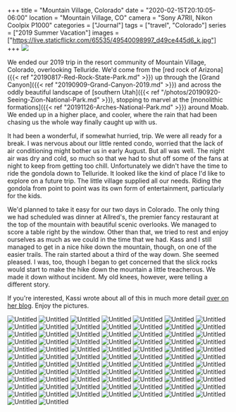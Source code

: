 +++
title = "Mountain Village, Colorado"
date = "2020-02-15T20:10:05-06:00"
location = "Mountain Village, CO"
camera = "Sony A7RII, Nikon Coolpix P1000"
categories = ["Journal"]
tags = ["travel", "Colorado"]
series = ["2019 Summer Vacation"]
images = ["https://live.staticflickr.com/65535/49540098997_d49ce445d6_k.jpg"]
+++
<img src="https://live.staticflickr.com/65535/49540098997_d49ce445d6_k.jpg">
<!--more-->

We ended our 2019 trip in the resort community of Mountain Village, Colorado, overlooking Telluride. We'd come from the [red rock of Arizona]({{< ref "20190817-Red-Rock-State-Park.md" >}}) up through the [Grand Canyon]({{< ref "20190909-Grand-Canyon-2019.md" >}}) and across the oddly beautiful landscape of [southern Utah]({{< ref "/photos/20190920-Seeing-Zion-National-Park.md" >}}), stopping to marvel at the [monolithic formations]({{< ref "20191126-Arches-National-Park.md" >}}) around Moab. We ended up in a higher place, and cooler, where the rain that had been chasing us the whole way finally caught up with us. 

It had been a wonderful, if somewhat hurried, trip. We were all ready for a break. I was nervous about our little rented condo, worried that the lack of air conditioning might bother us in early August. But all was well. The night air was dry and cold, so much so that we had to shut off some of the fans at night to keep from getting too chill. Unfortunately we didn't have the time to ride the gondola down to Telluride. It looked like the kind of place I'd like to explore on a future trip. The little village supplied all our needs. Riding the gondola from point to point was its own form of entertainment, particularly for the kids. 

We'd planned to take it easy for our two days in Colorado. The only thing we had scheduled was dinner at Allred's, the premier fancy restaurant at the top of the mountain with beautiful scenic overlooks. We managed to score a table right by the window. Other than that, we tried to rest and enjoy ourselves as much as we could in the time that we had. Kass and I still managed to get in a nice hike down the mountain, though, on one of the easier trails. The rain started about a third of the way down. She seemed pleased. I was, too, though I began to get concerned that the slick rocks would start to make the hike down the mountain a little treacherous. We made it down without incident. My old knees, however, were telling a different story.

If you're interested, Kassi wrote about all of this in much more detail [over on her blog](https://kassiblogtoo.blogspot.com/2019/09/2019-marks-family-vacation-part-v.html). Enjoy the pictures.

<div id="gallery">
		<img alt="Untitled" src="https://live.staticflickr.com/65535/49540108012_3d5fd38454.jpg"
			data-image="https://live.staticflickr.com/65535/49540108012_d57019241b_k.jpg">
		<img alt="Untitled" src="https://live.staticflickr.com/65535/49540053127_4532b342fb.jpg"
			data-image="https://live.staticflickr.com/65535/49540053127_a006c34f4d_k.jpg">
		<img alt="Untitled" src="https://live.staticflickr.com/65535/49540092682_3bf4ccf439.jpg"
			data-image="https://live.staticflickr.com/65535/49540092682_ece3850496_k.jpg">
		<img alt="Untitled" src="https://live.staticflickr.com/65535/49540091252_c46c57100e.jpg"
			data-image="https://live.staticflickr.com/65535/49540091252_a83224de2b_k.jpg">
		<img alt="Untitled" src="https://live.staticflickr.com/65535/49539849056_ea6b0e8557.jpg"
			data-image="https://live.staticflickr.com/65535/49539849056_331ceecf63_k.jpg">
		<img alt="Untitled" src="https://live.staticflickr.com/65535/49539377353_2781c0d34f.jpg"
			data-image="https://live.staticflickr.com/65535/49539377353_7f97623171_k.jpg">
		<img alt="Untitled" src="https://live.staticflickr.com/65535/49539874706_68e36549fb.jpg"
			data-image="https://live.staticflickr.com/65535/49539874706_98232a54e1_k.jpg">
		<img alt="Untitled" src="https://live.staticflickr.com/65535/49540089257_abfcb0f09d.jpg"
			data-image="https://live.staticflickr.com/65535/49540089257_e0281de828_k.jpg">
		<img alt="Untitled" src="https://live.staticflickr.com/65535/49539851346_d447ceb726.jpg"
			data-image="https://live.staticflickr.com/65535/49539851346_c061f18470_k.jpg">
		<img alt="Untitled" src="https://live.staticflickr.com/65535/49539860091_d34faf8ff9.jpg"
			data-image="https://live.staticflickr.com/65535/49539860091_03aaacece8_k.jpg">
		<img alt="Untitled" src="https://live.staticflickr.com/65535/49540059927_b849efaf13.jpg"
			data-image="https://live.staticflickr.com/65535/49540059927_26247e0145_k.jpg">
		<img alt="Untitled" src="https://live.staticflickr.com/65535/49540086717_a33d8bc18c.jpg"
			data-image="https://live.staticflickr.com/65535/49540086717_cbf249cd83_k.jpg">
		<img alt="Untitled" src="https://live.staticflickr.com/65535/49540055137_4230cc1f83.jpg"
			data-image="https://live.staticflickr.com/65535/49540055137_e6aa0a1649_k.jpg">
		<img alt="Untitled" src="https://live.staticflickr.com/65535/49539837396_d5cc4b27bb.jpg"
			data-image="https://live.staticflickr.com/65535/49539837396_be85d6a0da_k.jpg">
		<img alt="Untitled" src="https://live.staticflickr.com/65535/49539850361_98ae388d7d.jpg"
			data-image="https://live.staticflickr.com/65535/49539850361_56a01fc478_k.jpg">
		<img alt="Untitled" src="https://live.staticflickr.com/65535/49539834026_f0acfa7816.jpg"
			data-image="https://live.staticflickr.com/65535/49539834026_3354880e8e_k.jpg">
		<img alt="Untitled" src="https://live.staticflickr.com/65535/49539360853_fcc18bee7d.jpg"
			data-image="https://live.staticflickr.com/65535/49539360853_09a13e0a66_k.jpg">
		<img alt="Untitled" src="https://live.staticflickr.com/65535/49539379413_9970838591.jpg"
			data-image="https://live.staticflickr.com/65535/49539379413_9a960385b4_k.jpg">
		<img alt="Untitled" src="https://live.staticflickr.com/65535/49539350818_05dab9b66d.jpg"
			data-image="https://live.staticflickr.com/65535/49539350818_bbd3146204_k.jpg">
		<img alt="Untitled" src="https://live.staticflickr.com/65535/49540076767_6b81a3b988.jpg"
			data-image="https://live.staticflickr.com/65535/49540076767_eabcd0b72d_k.jpg">
		<img alt="Untitled" src="https://live.staticflickr.com/65535/49539364273_5bccc2c1a3.jpg"
			data-image="https://live.staticflickr.com/65535/49539364273_9ab239bcd8_k.jpg">
		<img alt="Untitled" src="https://live.staticflickr.com/65535/49539864041_b9f40d5c0d.jpg"
			data-image="https://live.staticflickr.com/65535/49539864041_cf91c12d9c_k.jpg">
		<img alt="Untitled" src="https://live.staticflickr.com/65535/49539385058_bdbf745ded.jpg"
			data-image="https://live.staticflickr.com/65535/49539385058_b5c68324ed_k.jpg">
		<img alt="Untitled" src="https://live.staticflickr.com/65535/49539880526_cb621b6a36.jpg"
			data-image="https://live.staticflickr.com/65535/49539880526_7974ae0228_k.jpg">
		<img alt="Untitled" src="https://live.staticflickr.com/65535/49539373778_b7f9d91f1f.jpg"
			data-image="https://live.staticflickr.com/65535/49539373778_e8714c7cfc_k.jpg">
		<img alt="Untitled" src="https://live.staticflickr.com/65535/49539861856_f294f3804d.jpg"
			data-image="https://live.staticflickr.com/65535/49539861856_542273259b_k.jpg">
		<img alt="Untitled" src="https://live.staticflickr.com/65535/49539331218_ccb58d7c73.jpg"
			data-image="https://live.staticflickr.com/65535/49539331218_aa892a2f95_k.jpg">
		<img alt="Untitled" src="https://live.staticflickr.com/65535/49539381083_73e02054c1.jpg"
			data-image="https://live.staticflickr.com/65535/49539381083_5ee2227973_k.jpg">
		<img alt="Untitled" src="https://live.staticflickr.com/65535/49540068757_2d6359b088.jpg"
			data-image="https://live.staticflickr.com/65535/49540068757_66201128ec_k.jpg">
		<img alt="Untitled" src="https://live.staticflickr.com/65535/49539349263_7d74005c4d.jpg"
			data-image="https://live.staticflickr.com/65535/49539349263_e07249e5d9_k.jpg">
		<img alt="Untitled" src="https://live.staticflickr.com/65535/49539850956_bbbec7ed5b.jpg"
			data-image="https://live.staticflickr.com/65535/49539850956_8155a814f2_k.jpg">
		<img alt="Untitled" src="https://live.staticflickr.com/65535/49539841951_394d03880e.jpg"
			data-image="https://live.staticflickr.com/65535/49539841951_face8663fa_k.jpg">
		<img alt="Untitled" src="https://live.staticflickr.com/65535/49539349008_a3f3fe886b.jpg"
			data-image="https://live.staticflickr.com/65535/49539349008_cb4cb544bf_k.jpg">
		<img alt="Untitled" src="https://live.staticflickr.com/65535/49540107332_d161a3dc8e.jpg"
			data-image="https://live.staticflickr.com/65535/49540107332_3e9262583e_k.jpg">
		<img alt="Untitled" src="https://live.staticflickr.com/65535/49539867131_857c26917b.jpg"
			data-image="https://live.staticflickr.com/65535/49539867131_0276d77d3f_k.jpg">
		<img alt="Untitled" src="https://live.staticflickr.com/65535/49539344548_eaf5c2b6e2.jpg"
			data-image="https://live.staticflickr.com/65535/49539344548_0181b10583_k.jpg">
		<img alt="Untitled" src="https://live.staticflickr.com/65535/49540106672_a739edfc37.jpg"
			data-image="https://live.staticflickr.com/65535/49540106672_9366d6f78a_k.jpg">
		<img alt="Untitled" src="https://live.staticflickr.com/65535/49539380708_417f21358c.jpg"
			data-image="https://live.staticflickr.com/65535/49539380708_76e5ad77aa_k.jpg">
		<img alt="Untitled" src="https://live.staticflickr.com/65535/49539832046_549070103e.jpg"
			data-image="https://live.staticflickr.com/65535/49539832046_dab0ff992c_k.jpg">
		<img alt="Untitled" src="https://live.staticflickr.com/65535/49540100417_e6584bccd3.jpg"
			data-image="https://live.staticflickr.com/65535/49540100417_b1d98995bb_k.jpg">
		<img alt="Untitled" src="https://live.staticflickr.com/65535/49539335778_d846e97b8b.jpg"
			data-image="https://live.staticflickr.com/65535/49539335778_8a58c7cc29_k.jpg">
		<img alt="Untitled" src="https://live.staticflickr.com/65535/49539334848_0006642ed4.jpg"
			data-image="https://live.staticflickr.com/65535/49539334848_16251fd07b_k.jpg">
		<img alt="Untitled" src="https://live.staticflickr.com/65535/49539865186_bd19865148.jpg"
			data-image="https://live.staticflickr.com/65535/49539865186_b685358f6c_k.jpg">
		<img alt="Untitled" src="https://live.staticflickr.com/65535/49539822826_8140263da8.jpg"
			data-image="https://live.staticflickr.com/65535/49539822826_40a43ce6bc_k.jpg">
		<img alt="Untitled" src="https://live.staticflickr.com/65535/49539362048_bd92f9c41c.jpg"
			data-image="https://live.staticflickr.com/65535/49539362048_c457c16508_k.jpg">
		<img alt="Untitled" src="https://live.staticflickr.com/65535/49539332533_19e547168d.jpg"
			data-image="https://live.staticflickr.com/65535/49539332533_1adbf805e0_k.jpg">
		<img alt="Untitled" src="https://live.staticflickr.com/65535/49539856971_6a071b901f.jpg"
			data-image="https://live.staticflickr.com/65535/49539856971_a2e5d59733_k.jpg">
		<img alt="Untitled" src="https://live.staticflickr.com/65535/49540087657_04fcd82f2c.jpg"
			data-image="https://live.staticflickr.com/65535/49540087657_b2e4b76614_k.jpg">
		<img alt="Untitled" src="https://live.staticflickr.com/65535/49539378793_9bc642ca58.jpg"
			data-image="https://live.staticflickr.com/65535/49539378793_bbc57dbe9d_k.jpg">
		<img alt="Untitled" src="https://live.staticflickr.com/65535/49539365318_1361912164.jpg"
			data-image="https://live.staticflickr.com/65535/49539365318_ee78489300_k.jpg">
		<img alt="Untitled" src="https://live.staticflickr.com/65535/49539353908_693d2ff8f2.jpg"
			data-image="https://live.staticflickr.com/65535/49539353908_7c395bf58a_k.jpg">
		<img alt="Untitled" src="https://live.staticflickr.com/65535/49539847156_e8eb855dce.jpg"
			data-image="https://live.staticflickr.com/65535/49539847156_c0ee926882_k.jpg">
		<img alt="Untitled" src="https://live.staticflickr.com/65535/49540077167_7021ac5a51.jpg"
			data-image="https://live.staticflickr.com/65535/49540077167_ad409eb0f6_k.jpg">
		<img alt="Untitled" src="https://live.staticflickr.com/65535/49539359043_e5e7e00aa4.jpg"
			data-image="https://live.staticflickr.com/65535/49539359043_5772580cc3_k.jpg">
		<img alt="Untitled" src="https://live.staticflickr.com/65535/49539855576_a01ea7d43d.jpg"
			data-image="https://live.staticflickr.com/65535/49539855576_14faafbc49_k.jpg">
		<img alt="Untitled" src="https://live.staticflickr.com/65535/49539336913_95f302d6e6.jpg"
			data-image="https://live.staticflickr.com/65535/49539336913_c3cb8a067f_k.jpg">
		<img alt="Untitled" src="https://live.staticflickr.com/65535/49540066072_39f4096a3f.jpg"
			data-image="https://live.staticflickr.com/65535/49540066072_444cc28c4c_k.jpg">
		<img alt="Untitled" src="https://live.staticflickr.com/65535/49539369248_11d126f754.jpg"
			data-image="https://live.staticflickr.com/65535/49539369248_42d0c82cbb_k.jpg">
		<img alt="Untitled" src="https://live.staticflickr.com/65535/49540063682_14d4df3138.jpg"
			data-image="https://live.staticflickr.com/65535/49540063682_abed739058_k.jpg">
		<img alt="Untitled" src="https://live.staticflickr.com/65535/49540095392_fb77100d93.jpg"
			data-image="https://live.staticflickr.com/65535/49540095392_0c3e70798f_k.jpg">
		<img alt="Untitled" src="https://live.staticflickr.com/65535/49540056137_c33b8479d4.jpg"
			data-image="https://live.staticflickr.com/65535/49540056137_a8e9880403_k.jpg">
		<img alt="Untitled" src="https://live.staticflickr.com/65535/49539346473_39e545b4c4.jpg"
			data-image="https://live.staticflickr.com/65535/49539346473_73131a29ca_k.jpg">
		<img alt="Untitled" src="https://live.staticflickr.com/65535/49539374823_dc34ef0b2c.jpg"
			data-image="https://live.staticflickr.com/65535/49539374823_626f897f27_k.jpg">
		<img alt="Untitled" src="https://live.staticflickr.com/65535/49540096157_032cd710b2.jpg"
			data-image="https://live.staticflickr.com/65535/49540096157_2944b710ad_k.jpg">
		<img alt="Untitled" src="https://live.staticflickr.com/65535/49539325128_89656d2eba.jpg"
			data-image="https://live.staticflickr.com/65535/49539325128_d55cc3ce00_k.jpg">
		<img alt="Untitled" src="https://live.staticflickr.com/65535/49539856316_027c90a326.jpg"
			data-image="https://live.staticflickr.com/65535/49539856316_19085d98b8_k.jpg">
		<img alt="Untitled" src="https://live.staticflickr.com/65535/49540062362_dc5312bc97.jpg"
			data-image="https://live.staticflickr.com/65535/49540062362_ebe19627c5_k.jpg">
		<img alt="Untitled" src="https://live.staticflickr.com/65535/49539838061_1590880112.jpg"
			data-image="https://live.staticflickr.com/65535/49539838061_0e12d4dd6c_k.jpg">
		<img alt="Untitled" src="https://live.staticflickr.com/65535/49539345473_974f2267e8.jpg"
			data-image="https://live.staticflickr.com/65535/49539345473_c537dae3bd_k.jpg">
		<img alt="Untitled" src="https://live.staticflickr.com/65535/49540083202_456c117a02.jpg"
			data-image="https://live.staticflickr.com/65535/49540083202_2f4b6bf82c_k.jpg">
		<img alt="Untitled" src="https://live.staticflickr.com/65535/49540084402_59495523ee.jpg"
			data-image="https://live.staticflickr.com/65535/49540084402_3a5a611361_k.jpg">
		<img alt="Untitled" src="https://live.staticflickr.com/65535/49539867666_14399f560e.jpg"
			data-image="https://live.staticflickr.com/65535/49539867666_22d6120497_k.jpg">
		<img alt="Untitled" src="https://live.staticflickr.com/65535/49539372943_83c73e9ba0.jpg"
			data-image="https://live.staticflickr.com/65535/49539372943_dd0a941fff_k.jpg">
		<img alt="Untitled" src="https://live.staticflickr.com/65535/49539333703_786d310af7.jpg"
			data-image="https://live.staticflickr.com/65535/49539333703_5ddda00a6d_k.jpg">
		<img alt="Untitled" src="https://live.staticflickr.com/65535/49540088797_4fc072a731.jpg"
			data-image="https://live.staticflickr.com/65535/49540088797_500e7becc2_k.jpg">
		<img alt="Untitled" src="https://live.staticflickr.com/65535/49540083962_dc9c03edfb.jpg"
			data-image="https://live.staticflickr.com/65535/49540083962_61c0c9636a_k.jpg">
		<img alt="Untitled" src="https://live.staticflickr.com/65535/49539821881_8719979c55.jpg"
			data-image="https://live.staticflickr.com/65535/49539821881_746968d40c_k.jpg">
		<img alt="Untitled" src="https://live.staticflickr.com/65535/49539862506_8c05e4e498.jpg"
			data-image="https://live.staticflickr.com/65535/49539862506_ed27fbe733_k.jpg">
		<img alt="Untitled" src="https://live.staticflickr.com/65535/49540098997_6c13ccc3e7.jpg"
			data-image="https://live.staticflickr.com/65535/49540098997_d49ce445d6_k.jpg">
</div>
